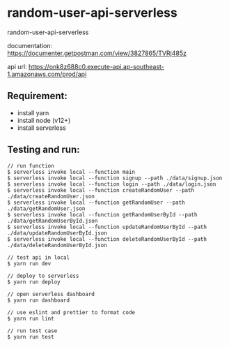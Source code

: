 # random-user-api-serverless

random-user-api-serverless

documentation: https://documenter.getpostman.com/view/3827865/TVRj485z

api url: https://onk8z688c0.execute-api.ap-southeast-1.amazonaws.com/prod/api

## Requirement:

- install yarn
- install node (v12+)
- install serverless

## Testing and run:

```
// run function
$ serverless invoke local --function main
$ serverless invoke local --function signup --path ./data/signup.json
$ serverless invoke local --function login --path ./data/login.json
$ serverless invoke local --function createRandomUser --path ./data/createRandomUser.json
$ serverless invoke local --function getRandomUser --path ./data/getRandomUser.json
$ serverless invoke local --function getRandomUserById --path ./data/getRandomUserById.json
$ serverless invoke local --function updateRandomUserById --path ./data/updateRandomUserById.json
$ serverless invoke local --function deleteRandomUserById --path ./data/deleteRandomUserById.json

// test api in local
$ yarn run dev

// deploy to serverless
$ yarn run deploy

// open serverless dashboard
$ yarn run dashboard

// use eslint and prettier to format code
$ yarn run lint

// run test case
$ yarn run test
```
